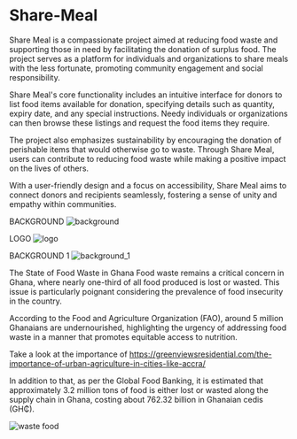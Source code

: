 # Share-Meal
Share Meal is a compassionate project aimed at reducing food waste and supporting those in need by facilitating the donation of surplus food. The project serves as a platform for individuals and organizations to share meals with the less fortunate, promoting community engagement and social responsibility.

Share Meal's core functionality includes an intuitive interface for donors to list food items available for donation, specifying details such as quantity, expiry date, and any special instructions. Needy individuals or organizations can then browse these listings and request the food items they require.

The project also emphasizes sustainability by encouraging the donation of perishable items that would otherwise go to waste. Through Share Meal, users can contribute to reducing food waste while making a positive impact on the lives of others.

With a user-friendly design and a focus on accessibility, Share Meal aims to connect donors and recipients seamlessly, fostering a sense of unity and empathy within communities.

BACKGROUND 
![background](https://github.com/agyeiclement377/Share-Meal/assets/159913676/9fdcffe1-3c2c-44c8-b095-b3587217630f)

LOGO
![logo](https://github.com/agyeiclement377/Share-Meal/assets/159913676/6f2ca6db-e696-455d-b39a-2da00a815944)

BACKGROUND 1
![background_1](https://github.com/agyeiclement377/Share-Meal/assets/159913676/79876a43-a3ba-47b4-9bd9-702cd83952f9)

The State of Food Waste in Ghana
Food waste remains a critical concern in Ghana, where nearly one-third of all food produced is lost or wasted. This issue is particularly poignant considering the prevalence of food insecurity in the country. 

According to the Food and Agriculture Organization (FAO), around 5 million Ghanaians are undernourished, highlighting the urgency of addressing food waste in a manner that promotes equitable access to nutrition.

Take a look at the importance of https://greenviewsresidential.com/the-importance-of-urban-agriculture-in-cities-like-accra/

In addition to that, as per the Global Food Banking, it is estimated that approximately 3.2 million tons of food is either lost or wasted along the supply chain in Ghana, costing about 762.32 billion in Ghanaian cedis (GH₵). 

![waste food](https://github.com/agyeiclement377/Share-Meal/assets/159913676/b1b86a28-0747-4f39-87dd-ddf695ceaca4)

